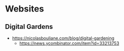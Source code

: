 # Websites

## Digital Gardens

* https://nicolasbouliane.com/blog/digital-gardening
  * https://news.ycombinator.com/item?id=33213753

